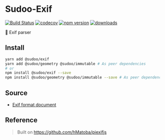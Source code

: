 # Sudoo-Exif

[![Build Status](https://travis-ci.com/SudoDotDog/Sudoo-Exif.svg?branch=master)](https://travis-ci.com/SudoDotDog/Sudoo-Exif)
[![codecov](https://codecov.io/gh/SudoDotDog/Sudoo-Exif/branch/master/graph/badge.svg)](https://codecov.io/gh/SudoDotDog/Sudoo-Exif)
[![npm version](https://badge.fury.io/js/%40sudoo%2Fexif.svg)](https://www.npmjs.com/package/@sudoo/exif)
[![downloads](https://img.shields.io/npm/dm/@sudoo/exif.svg)](https://www.npmjs.com/package/@sudoo/exif)

:sparkler: Exif parser

## Install

```sh
yarn add @sudoo/exif 
yarn add @sudoo/geometry @sudoo/immutable # As peer dependencies
# or
npm install @sudoo/exif --save
npm install @sudoo/geometry @sudoo/immutable --save # As peer dependencies
```

## Source

-   [Exif format document](http://www.cipa.jp/std/documents/e/DC-008-2012_E.pdf)

## Reference

> Built on <https://github.com/hMatoba/piexifjs>

